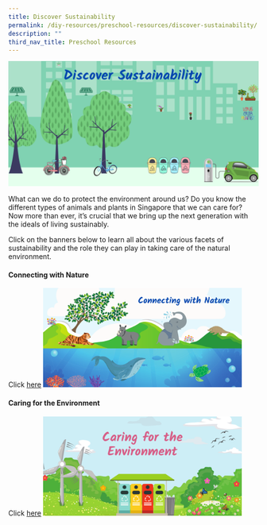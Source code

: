 ```yaml
---
title: Discover Sustainability
permalink: /diy-resources/preschool-resources/discover-sustainability/
description: ""
third_nav_title: Preschool Resources
---
```

![Discover Sustainability](/images/diyresources/preschool/sustainability/discover%20sustainability.png)

What can we do to protect the environment around us? Do you know the different types of animals and plants in Singapore that we can care for? Now more than ever, it’s crucial that we bring up the next generation with the ideals of living sustainably.

Click on the banners below to learn all about the various facets of sustainability and the role they can play in taking care of the natural environment.

<h4>Connecting with Nature</h4>

Click [here](/connecting-with-nature) <img src="/images/diyresources/preschool/sustainability/dr_connecting%20with%20nature.png" style="width:400px; text-align:left;">


<h4>Caring for the Environment</h4>

Click [here](/caring-for-the-environment) <img src="/images/diyresources/preschool/sustainability/dr_caring%20for%20env.png" style="width:400px; text-align:left;">

